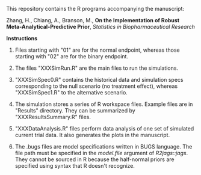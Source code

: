 This repository contains the R programs accompanying the manuscript: 

Zhang, H., Chiang, A., Branson, M., **On the Implementation of Robust Meta-Analytical-Predictive Prior**, *Statistics in Biopharmaceutical Research*

**Instructions**

1. Files starting with "01" are for the normal endpoint, whereas those starting with "02" are for the binary endpoint.  

2. The files "XXXSimRun.R" are the main files to run the simulations. 

3. "XXXSimSpec0.R" contains the historical data and simulation specs corresponding to the null scenario (no treatment effect), whereas "XXXSimSpec1.R" to the alternative scenario. 

4. The simulation stores a series of R workspace files. Example files are in "Results" directory. They can be summarized by "XXXResultsSummary.R" files. 

5. "XXXDataAnalysis.R" files perform data analysis of one set of simulated current trial data. It also generates the plots in the manuscript. 

6. The .bugs files are model specifications written in BUGS language. The file path must be specified in the *model.file* argument of *R2jags::jags*. They cannot be sourced in R because the half-normal priors are specified using syntax that R doesn't recognize. 